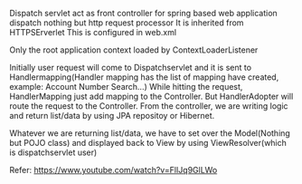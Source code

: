
Dispatch servlet act as front controller for spring based web application
dispatch nothing but http request processor
It is inherited from HTTPSErverlet
This is configured in web.xml

Only the root application context loaded by ContextLoaderListener


Initially user request will come to Dispatchservlet and it is sent to Handlermapping(Handler mapping has the list of mapping have created, example: Account Number Search...)
While hitting the request, HandlerMapping just add mapping to the Controller. But HandlerAdopter will route the request to the Controller.
From the controller, we are writing logic and return list/data by using JPA repositoy or Hibernet.

Whatever we are returning list/data, we have to set over the Model(Nothing but POJO class) and displayed back to View by using ViewResolver(which is dispatchservlet user)

Refer: https://www.youtube.com/watch?v=FlIJq9GlLWo
